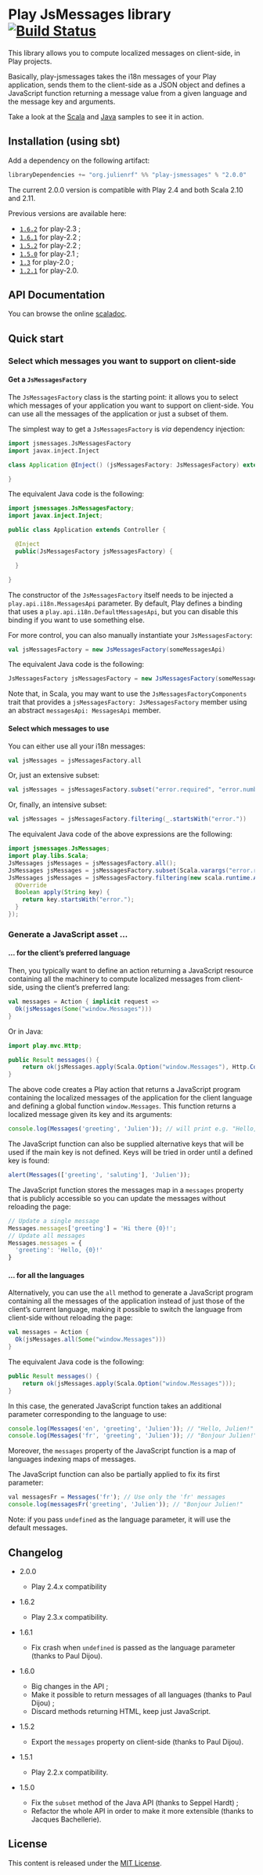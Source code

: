 # Play JsMessages library [![Build Status](https://travis-ci.org/julienrf/play-jsmessages.png?branch=master)](https://travis-ci.org/julienrf/play-jsmessages)

This library allows you to compute localized messages on client-side, in Play projects.

Basically, play-jsmessages takes the i18n messages of your Play application, sends them to the client-side as a JSON object and defines a JavaScript function returning a message value from a given language and the message key and arguments.

Take a look at the [Scala](/sample-scala) and [Java](/sample-java) samples to see it in action.

## Installation (using sbt)

Add a dependency on the following artifact:

```scala
libraryDependencies += "org.julienrf" %% "play-jsmessages" % "2.0.0"
```

The current 2.0.0 version is compatible with Play 2.4 and both Scala 2.10 and 2.11.

Previous versions are available here:
 * [`1.6.2`](https://github.com/julienrf/play-jsmessages/tree/1.6.2) for play-2.3 ;
 * [`1.6.1`](https://github.com/julienrf/play-jsmessages/tree/1.6.1) for play-2.2 ;
 * [`1.5.2`](https://github.com/julienrf/play-jsmessages/tree/1.5.2) for play-2.2 ;
 * [`1.5.0`](https://github.com/julienrf/play-jsmessages/tree/1.5.0) for play-2.1 ;
 * [`1.3`](https://github.com/julienrf/play-jsmessages/tree/403dc8d7248c965c827b70edeff55016ae274bef) for play-2.0 ;
 * [`1.2.1`](https://github.com/julienrf/play-jsmessages/tree/cc52b23dae9997b77da3cbccf6d22b60a557c2ee) for play-2.0.

## API Documentation

You can browse the online [scaladoc](http://julienrf.github.io/play-jsmessages/2.0.0/api/).

## Quick start

### Select which messages you want to support on client-side

#### Get a `JsMessagesFactory`

The `JsMessagesFactory` class is the starting point: it allows you to select which messages of your application
you want to support on client-side. You can use all the messages of the application or just a subset of them.

The simplest way to get a `JsMessagesFactory` is _via_ dependency injection:

```scala
import jsmessages.JsMessagesFactory
import javax.inject.Inject

class Application @Inject() (jsMessagesFactory: JsMessagesFactory) extends Controller {

}
```

The equivalent Java code is the following:

```java
import jsmessages.JsMessagesFactory;
import javax.inject.Inject;

public class Application extends Controller {

  @Inject
  public(JsMessagesFactory jsMessagesFactory) {

  }

}
```

The constructor of the `JsMessagesFactory` itself needs to be injected a `play.api.i18n.MessagesApi` parameter. By default,
Play defines a binding that uses a `play.api.i18n.DefaultMessagesApi`, but you can disable this binding if you want to use something else.

For more control, you can also manually instantiate your `JsMessagesFactory`:

```scala
val jsMessagesFactory = new JsMessagesFactory(someMessagesApi)
```

The equivalent Java code is the following:

```java
JsMessagesFactory jsMessagesFactory = new JsMessagesFactory(someMessagesApi);
```

Note that, in Scala, you may want to use the `JsMessagesFactoryComponents` trait that provides a `jsMessagesFactory: JsMessagesFactory`
member using an abstract `messagesApi: MessagesApi` member.

#### Select which messages to use

You can either use all your i18n messages:

```scala
val jsMessages = jsMessagesFactory.all
```

Or, just an extensive subset:

```scala
val jsMessages = jsMessagesFactory.subset("error.required", "error.number")
```

Or, finally, an intensive subset:

```scala
val jsMessages = jsMessagesFactory.filtering(_.startsWith("error."))
```

The equivalent Java code of the above expressions are the following:

```java
import jsmessages.JsMessages;
import play.libs.Scala;
JsMessages jsMessages = jsMessagesFactory.all();
JsMessages jsMessages = jsMessagesFactory.subset(Scala.varargs("error.required", "error.number"));
JsMessages jsMessages = jsMessagesFactory.filtering(new scala.runtime.AbstractFunction1<String, Boolean>() {
  @Override
  Boolean apply(String key) {
    return key.startsWith("error.");
  }
});
```

### Generate a JavaScript asset …

#### … for the client’s preferred language

Then, you typically want to define an action returning a JavaScript resource containing all the machinery to compute
localized messages from client-side, using the client’s preferred lang:

```scala
val messages = Action { implicit request =>
  Ok(jsMessages(Some("window.Messages")))
}
```

Or in Java:

```java
import play.mvc.Http;

public Result messages() {
    return ok(jsMessages.apply(Scala.Option("window.Messages"), Http.Context.current().lang()));
}
```

The above code creates a Play action that returns a JavaScript program containing the localized messages of the
application for the client language and defining a global function `window.Messages`. This function returns a localized
message given its key and its arguments:

```javascript
console.log(Messages('greeting', 'Julien')); // will print e.g. "Hello, Julien!" or "Bonjour Julien!"
```

The JavaScript function can also be supplied alternative keys that will be used if the main key is not defined. Keys will be tried in order until a defined key is found:

```javascript
alert(Messages(['greeting', 'saluting'], 'Julien'));
```

The JavaScript function stores the messages map in a `messages` property that is publicly accessible so you can update the messages without reloading the page:

```javascript
// Update a single message
Messages.messages['greeting'] = 'Hi there {0}!';
// Update all messages
Messages.messages = {
  'greeting': 'Hello, {0}!'
}
```

#### … for all the languages

Alternatively, you can use the `all` method to generate a JavaScript program containing all the messages of the application
instead of just those of the client’s current language, making it possible to switch the language from client-side
without reloading the page:

```scala
val messages = Action {
  Ok(jsMessages.all(Some("window.Messages")))
}
```

The equivalent Java code is the following:

```java
public Result messages() {
    return ok(jsMessages.apply(Scala.Option("window.Messages")));
}
```

In this case, the generated JavaScript function takes an additional parameter corresponding
to the language to use:

```javascript
console.log(Messages('en', 'greeting', 'Julien')); // "Hello, Julien!"
console.log(Messages('fr', 'greeting', 'Julien')); // "Bonjour Julien!"
```

Moreover, the `messages` property of the JavaScript function is a map of languages indexing maps of messages.

The JavaScript function can also be partially applied to fix its first parameter:

```javascript
val messagesFr = Messages('fr'); // Use only the 'fr' messages
console.log(messagesFr('greeting', 'Julien')); // "Bonjour Julien!"
```

Note: if you pass `undefined` as the language parameter, it will use the default messages.

## Changelog

* 2.0.0
  - Play 2.4.x compatibility

* 1.6.2
  - Play 2.3.x compatibility.

* 1.6.1
  - Fix crash when `undefined` is passed as the language parameter (thanks to Paul Dijou).

* 1.6.0
  - Big changes in the API ;
  - Make it possible to return messages of all languages (thanks to Paul Dijou) ;
  - Discard methods returning HTML, keep just JavaScript.

* 1.5.2
  - Export the `messages` property on client-side (thanks to Paul Dijou).

* 1.5.1
  - Play 2.2.x compatibility.

* 1.5.0
  - Fix the `subset` method of the Java API (thanks to Seppel Hardt) ;
  - Refactor the whole API in order to make it more extensible (thanks to Jacques Bachellerie).

## License

This content is released under the [MIT License](http://opensource.org/licenses/mit-license.php).
